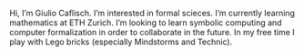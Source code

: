 Hi, I’m Giulio Caflisch.
I’m interested in formal scieces.
I’m currently learning mathematics at ETH Zurich.
I’m looking to learn symbolic computing and computer formalization in order to collaborate in the future.
In my free time I play with Lego bricks (especially Mindstorms and Technic).

<!---
giuliocaflisch/giuliocaflisch is a ✨ special ✨ repository because its `README.md` (this file) appears on your GitHub profile.
You can click the Preview link to take a look at your changes.
--->
